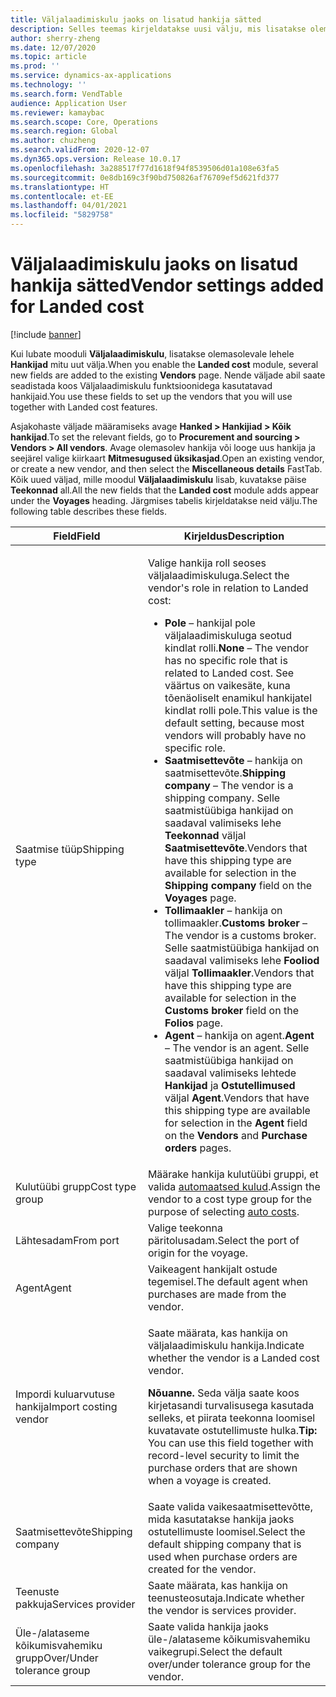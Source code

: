 ```yaml
---
title: Väljalaadimiskulu jaoks on lisatud hankija sätted
description: Selles teemas kirjeldatakse uusi välju, mis lisatakse olemasolevale hankijate lehele, kui lubate mooduli Väljalaadimiskulu. Nende väljade abil saate seadistada koos Väljalaadimiskulu funktsioonidega kasutatavad hankijaid.
author: sherry-zheng
ms.date: 12/07/2020
ms.topic: article
ms.prod: ''
ms.service: dynamics-ax-applications
ms.technology: ''
ms.search.form: VendTable
audience: Application User
ms.reviewer: kamaybac
ms.search.scope: Core, Operations
ms.search.region: Global
ms.author: chuzheng
ms.search.validFrom: 2020-12-07
ms.dyn365.ops.version: Release 10.0.17
ms.openlocfilehash: 3a288517f77d1618f94f8539506d01a108e63fa5
ms.sourcegitcommit: 0e8db169c3f90bd750826af76709ef5d621fd377
ms.translationtype: HT
ms.contentlocale: et-EE
ms.lasthandoff: 04/01/2021
ms.locfileid: "5829758"
---
```

# <a name="vendor-settings-added-for-landed-cost"></a><span data-ttu-id="b611f-104">Väljalaadimiskulu jaoks on lisatud hankija sätted</span><span class="sxs-lookup"><span data-stu-id="b611f-104">Vendor settings added for Landed cost</span></span>

[!include [banner](../../includes/banner.md)]

<span data-ttu-id="b611f-105">Kui lubate mooduli **Väljalaadimiskulu**, lisatakse olemasolevale lehele **Hankijad** mitu uut välja.</span><span class="sxs-lookup"><span data-stu-id="b611f-105">When you enable the **Landed cost** module, several new fields are added to the existing **Vendors** page.</span></span> <span data-ttu-id="b611f-106">Nende väljade abil saate seadistada koos Väljalaadimiskulu funktsioonidega kasutatavad hankijaid.</span><span class="sxs-lookup"><span data-stu-id="b611f-106">You use these fields to set up the vendors that you will use together with Landed cost features.</span></span>

<span data-ttu-id="b611f-107">Asjakohaste väljade määramiseks avage **Hanked \> Hankijiad \> Kõik hankijad**.</span><span class="sxs-lookup"><span data-stu-id="b611f-107">To set the relevant fields, go to **Procurement and sourcing \> Vendors \> All vendors**.</span></span> <span data-ttu-id="b611f-108">Avage olemasolev hankija või looge uus hankija ja seejärel valige kiirkaart **Mitmesugused üksikasjad**.</span><span class="sxs-lookup"><span data-stu-id="b611f-108">Open an existing vendor, or create a new vendor, and then select the **Miscellaneous details** FastTab.</span></span> <span data-ttu-id="b611f-109">Kõik uued väljad, mille moodul **Väljalaadimiskulu** lisab, kuvatakse päise **Teekonnad** all.</span><span class="sxs-lookup"><span data-stu-id="b611f-109">All the new fields that the **Landed cost** module adds appear under the **Voyages** heading.</span></span> <span data-ttu-id="b611f-110">Järgmises tabelis kirjeldatakse neid välju.</span><span class="sxs-lookup"><span data-stu-id="b611f-110">The following table describes these fields.</span></span>

| <span data-ttu-id="b611f-111">Field</span><span class="sxs-lookup"><span data-stu-id="b611f-111">Field</span></span> | <span data-ttu-id="b611f-112">Kirjeldus</span><span class="sxs-lookup"><span data-stu-id="b611f-112">Description</span></span> |
|---|---|
| <span data-ttu-id="b611f-113">Saatmise tüüp</span><span class="sxs-lookup"><span data-stu-id="b611f-113">Shipping type</span></span> | <p><span data-ttu-id="b611f-114">Valige hankija roll seoses väljalaadimiskuluga.</span><span class="sxs-lookup"><span data-stu-id="b611f-114">Select the vendor's role in relation to Landed cost:</span></span></p><ul><li><span data-ttu-id="b611f-115">**Pole** – hankijal pole väljalaadimiskuluga seotud kindlat rolli.</span><span class="sxs-lookup"><span data-stu-id="b611f-115">**None** – The vendor has no specific role that is related to Landed cost.</span></span> <span data-ttu-id="b611f-116">See väärtus on vaikesäte, kuna tõenäoliselt enamikul hankijatel kindlat rolli pole.</span><span class="sxs-lookup"><span data-stu-id="b611f-116">This value is the default setting, because most vendors will probably have no specific role.</span></span></li><li><span data-ttu-id="b611f-117">**Saatmisettevõte** – hankija on saatmisettevõte.</span><span class="sxs-lookup"><span data-stu-id="b611f-117">**Shipping company** – The vendor is a shipping company.</span></span> <span data-ttu-id="b611f-118">Selle saatmistüübiga hankijad on saadaval valimiseks lehe **Teekonnad** väljal **Saatmisettevõte**.</span><span class="sxs-lookup"><span data-stu-id="b611f-118">Vendors that have this shipping type are available for selection in the **Shipping company** field on the **Voyages** page.</span></span></li><li><span data-ttu-id="b611f-119">**Tollimaakler** – hankija on tollimaakler.</span><span class="sxs-lookup"><span data-stu-id="b611f-119">**Customs broker** – The vendor is a customs broker.</span></span> <span data-ttu-id="b611f-120">Selle saatmistüübiga hankijad on saadaval valimiseks lehe **Fooliod** väljal **Tollimaakler**.</span><span class="sxs-lookup"><span data-stu-id="b611f-120">Vendors that have this shipping type are available for selection in the **Customs broker** field on the **Folios** page.</span></span></li><li><span data-ttu-id="b611f-121">**Agent** – hankija on agent.</span><span class="sxs-lookup"><span data-stu-id="b611f-121">**Agent** – The vendor is an agent.</span></span> <span data-ttu-id="b611f-122">Selle saatmistüübiga hankijad on saadaval valimiseks lehtede **Hankijad** ja **Ostutellimused** väljal **Agent**.</span><span class="sxs-lookup"><span data-stu-id="b611f-122">Vendors that have this shipping type are available for selection in the **Agent** field on the **Vendors** and **Purchase orders** pages.</span></span></li></ul> |
| <span data-ttu-id="b611f-123">Kulutüübi grupp</span><span class="sxs-lookup"><span data-stu-id="b611f-123">Cost type group</span></span> | <span data-ttu-id="b611f-124">Määrake hankija kulutüübi gruppi, et valida [automaatsed kulud](auto-cost-setup.md).</span><span class="sxs-lookup"><span data-stu-id="b611f-124">Assign the vendor to a cost type group for the purpose of selecting [auto costs](auto-cost-setup.md).</span></span> |
| <span data-ttu-id="b611f-125">Lähtesadam</span><span class="sxs-lookup"><span data-stu-id="b611f-125">From port</span></span> | <span data-ttu-id="b611f-126">Valige teekonna päritolusadam.</span><span class="sxs-lookup"><span data-stu-id="b611f-126">Select the port of origin for the voyage.</span></span> |
| <span data-ttu-id="b611f-127">Agent</span><span class="sxs-lookup"><span data-stu-id="b611f-127">Agent</span></span> | <span data-ttu-id="b611f-128">Vaikeagent hankijalt ostude tegemisel.</span><span class="sxs-lookup"><span data-stu-id="b611f-128">The default agent when purchases are made from the vendor.</span></span> |
| <span data-ttu-id="b611f-129">Impordi kuluarvutuse hankija</span><span class="sxs-lookup"><span data-stu-id="b611f-129">Import costing vendor</span></span> | <p><span data-ttu-id="b611f-130">Saate määrata, kas hankija on väljalaadimiskulu hankija.</span><span class="sxs-lookup"><span data-stu-id="b611f-130">Indicate whether the vendor is a Landed cost vendor.</span></span></p><p><span data-ttu-id="b611f-131">**Nõuanne.** Seda välja saate koos kirjetasandi turvalisusega kasutada selleks, et piirata teekonna loomisel kuvatavate ostutellimuste hulka.</span><span class="sxs-lookup"><span data-stu-id="b611f-131">**Tip:** You can use this field together with record-level security to limit the purchase orders that are shown when a voyage is created.</span></span></p> |
| <span data-ttu-id="b611f-132">Saatmisettevõte</span><span class="sxs-lookup"><span data-stu-id="b611f-132">Shipping company</span></span> | <span data-ttu-id="b611f-133">Saate valida vaikesaatmisettevõtte, mida kasutatakse hankija jaoks ostutellimuste loomisel.</span><span class="sxs-lookup"><span data-stu-id="b611f-133">Select the default shipping company that is used when purchase orders are created for the vendor.</span></span> |
| <span data-ttu-id="b611f-134">Teenuste pakkuja</span><span class="sxs-lookup"><span data-stu-id="b611f-134">Services provider</span></span> | <span data-ttu-id="b611f-135">Saate määrata, kas hankija on teenusteosutaja.</span><span class="sxs-lookup"><span data-stu-id="b611f-135">Indicate whether the vendor is services provider.</span></span> |
| <span data-ttu-id="b611f-136">Üle-/alataseme kõikumisvahemiku grupp</span><span class="sxs-lookup"><span data-stu-id="b611f-136">Over/Under tolerance group</span></span> | <span data-ttu-id="b611f-137">Saate valida hankija jaoks üle-/alataseme kõikumisvahemiku vaikegrupi.</span><span class="sxs-lookup"><span data-stu-id="b611f-137">Select the default over/under tolerance group for the vendor.</span></span> |
